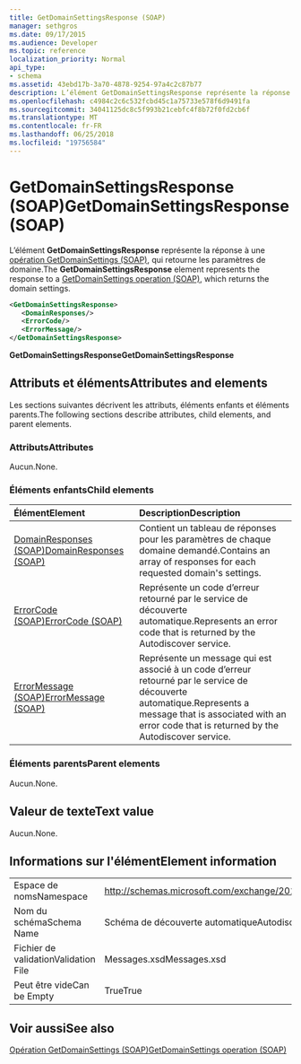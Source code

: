 ```yaml
---
title: GetDomainSettingsResponse (SOAP)
manager: sethgros
ms.date: 09/17/2015
ms.audience: Developer
ms.topic: reference
localization_priority: Normal
api_type:
- schema
ms.assetid: 43ebd17b-3a70-4878-9254-97a4c2c87b77
description: L’élément GetDomainSettingsResponse représente la réponse à une opération GetDomainSettings (SOAP), qui retourne les paramètres de domaine.
ms.openlocfilehash: c4984c2c6c532fcbd45c1a75733e578f6d9491fa
ms.sourcegitcommit: 34041125dc8c5f993b21cebfc4f8b72f0fd2cb6f
ms.translationtype: MT
ms.contentlocale: fr-FR
ms.lasthandoff: 06/25/2018
ms.locfileid: "19756584"
---
```

# <a name="getdomainsettingsresponse-soap"></a><span data-ttu-id="933e8-103">GetDomainSettingsResponse (SOAP)</span><span class="sxs-lookup"><span data-stu-id="933e8-103">GetDomainSettingsResponse (SOAP)</span></span>

<span data-ttu-id="933e8-104">L’élément **GetDomainSettingsResponse** représente la réponse à une [opération GetDomainSettings (SOAP)](getdomainsettings-operation-soap.md), qui retourne les paramètres de domaine.</span><span class="sxs-lookup"><span data-stu-id="933e8-104">The **GetDomainSettingsResponse** element represents the response to a [GetDomainSettings operation (SOAP)](getdomainsettings-operation-soap.md), which returns the domain settings.</span></span>
  
```XML
<GetDomainSettingsResponse>
   <DomainResponses/>
   <ErrorCode/>
   <ErrorMessage/>
</GetDomainSettingsResponse>
```

 <span data-ttu-id="933e8-105">**GetDomainSettingsResponse**</span><span class="sxs-lookup"><span data-stu-id="933e8-105">**GetDomainSettingsResponse**</span></span>
## <a name="attributes-and-elements"></a><span data-ttu-id="933e8-106">Attributs et éléments</span><span class="sxs-lookup"><span data-stu-id="933e8-106">Attributes and elements</span></span>

<span data-ttu-id="933e8-107">Les sections suivantes décrivent les attributs, éléments enfants et éléments parents.</span><span class="sxs-lookup"><span data-stu-id="933e8-107">The following sections describe attributes, child elements, and parent elements.</span></span>
  
### <a name="attributes"></a><span data-ttu-id="933e8-108">Attributs</span><span class="sxs-lookup"><span data-stu-id="933e8-108">Attributes</span></span>

<span data-ttu-id="933e8-109">Aucun.</span><span class="sxs-lookup"><span data-stu-id="933e8-109">None.</span></span>
  
### <a name="child-elements"></a><span data-ttu-id="933e8-110">Éléments enfants</span><span class="sxs-lookup"><span data-stu-id="933e8-110">Child elements</span></span>

|<span data-ttu-id="933e8-111">**Élément**</span><span class="sxs-lookup"><span data-stu-id="933e8-111">**Element**</span></span>|<span data-ttu-id="933e8-112">**Description**</span><span class="sxs-lookup"><span data-stu-id="933e8-112">**Description**</span></span>|
|:-----|:-----|
|[<span data-ttu-id="933e8-113">DomainResponses (SOAP)</span><span class="sxs-lookup"><span data-stu-id="933e8-113">DomainResponses (SOAP)</span></span>](domainresponses-soap.md) <br/> |<span data-ttu-id="933e8-114">Contient un tableau de réponses pour les paramètres de chaque domaine demandé.</span><span class="sxs-lookup"><span data-stu-id="933e8-114">Contains an array of responses for each requested domain's settings.</span></span>  <br/> |
|[<span data-ttu-id="933e8-115">ErrorCode (SOAP)</span><span class="sxs-lookup"><span data-stu-id="933e8-115">ErrorCode (SOAP)</span></span>](errorcode-soap.md) <br/> |<span data-ttu-id="933e8-116">Représente un code d’erreur retourné par le service de découverte automatique.</span><span class="sxs-lookup"><span data-stu-id="933e8-116">Represents an error code that is returned by the Autodiscover service.</span></span>  <br/> |
|[<span data-ttu-id="933e8-117">ErrorMessage (SOAP)</span><span class="sxs-lookup"><span data-stu-id="933e8-117">ErrorMessage (SOAP)</span></span>](errormessage-soap.md) <br/> |<span data-ttu-id="933e8-118">Représente un message qui est associé à un code d’erreur retourné par le service de découverte automatique.</span><span class="sxs-lookup"><span data-stu-id="933e8-118">Represents a message that is associated with an error code that is returned by the Autodiscover service.</span></span>  <br/> |
   
### <a name="parent-elements"></a><span data-ttu-id="933e8-119">Éléments parents</span><span class="sxs-lookup"><span data-stu-id="933e8-119">Parent elements</span></span>

<span data-ttu-id="933e8-120">Aucun.</span><span class="sxs-lookup"><span data-stu-id="933e8-120">None.</span></span>
  
## <a name="text-value"></a><span data-ttu-id="933e8-121">Valeur de texte</span><span class="sxs-lookup"><span data-stu-id="933e8-121">Text value</span></span>

<span data-ttu-id="933e8-122">Aucun.</span><span class="sxs-lookup"><span data-stu-id="933e8-122">None.</span></span>
  
## <a name="element-information"></a><span data-ttu-id="933e8-123">Informations sur l'élément</span><span class="sxs-lookup"><span data-stu-id="933e8-123">Element information</span></span>

|||
|:-----|:-----|
|<span data-ttu-id="933e8-124">Espace de noms</span><span class="sxs-lookup"><span data-stu-id="933e8-124">Namespace</span></span>  <br/> |http://schemas.microsoft.com/exchange/2010/Autodiscover  <br/> |
|<span data-ttu-id="933e8-125">Nom du schéma</span><span class="sxs-lookup"><span data-stu-id="933e8-125">Schema Name</span></span>  <br/> |<span data-ttu-id="933e8-126">Schéma de découverte automatique</span><span class="sxs-lookup"><span data-stu-id="933e8-126">Autodiscover schema</span></span>  <br/> |
|<span data-ttu-id="933e8-127">Fichier de validation</span><span class="sxs-lookup"><span data-stu-id="933e8-127">Validation File</span></span>  <br/> |<span data-ttu-id="933e8-128">Messages.xsd</span><span class="sxs-lookup"><span data-stu-id="933e8-128">Messages.xsd</span></span>  <br/> |
|<span data-ttu-id="933e8-129">Peut être vide</span><span class="sxs-lookup"><span data-stu-id="933e8-129">Can be Empty</span></span>  <br/> |<span data-ttu-id="933e8-130">True</span><span class="sxs-lookup"><span data-stu-id="933e8-130">True</span></span>  <br/> |
   
## <a name="see-also"></a><span data-ttu-id="933e8-131">Voir aussi</span><span class="sxs-lookup"><span data-stu-id="933e8-131">See also</span></span>



[<span data-ttu-id="933e8-132">Opération GetDomainSettings (SOAP)</span><span class="sxs-lookup"><span data-stu-id="933e8-132">GetDomainSettings operation (SOAP)</span></span>](getdomainsettings-operation-soap.md)

